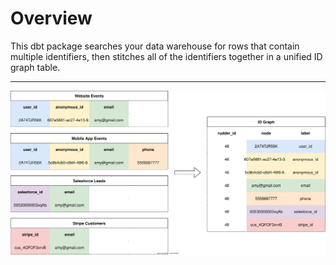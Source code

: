 # Overview

This dbt package searches your data warehouse for rows that contain multiple identifiers, then stitches all of the identifiers together in a unified ID graph table.

---

![Diagram](assets/diagram.svg)
